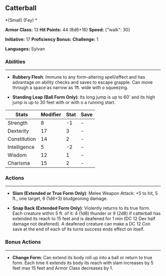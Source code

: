 ## Catterball
*(Small) (Fey) *

**Armor Class:** 13
**Hit Points:** 44 (8d6+16)
**Speed:** {"walk": 30}

**Initiative:** 17
**Proficiency Bonus:**
**Challenge:** 1

**Languages:** Sylvan

### Abilities
 --- 
- **Rubbery Flesh**: Immune to any form-altering spell/effect and has advantage on ability checks and saves to escape grapple. Can move through a space as narrow as 1ft. wide with o squeezing.

- **Standing Leap (Ball Form Only)**: Its long jump is up to 60' and its high jump is up to 30 feet with or with o a running start.



| Stats | Modifier | Stat | Save
| ---- | ---- | ---- | ---- |
| Strength | 8 | -1 | - |
| Dexterity | 17 | 3 | - |
| Constitution | 14 | 2 | - |
| Intelligence | 5 | -2 | - |
| Wisdom | 12 | 1 | - |
| Charisma | 15 | 2 | - |

### Actions
 --- 
- **Slam (Extended or True Form Only)**: Melee Weapon Attack: +5 to hit, 5 ft., one target, 6 (1d6+3) bludgeoning damage.

- **Snap Back (Extended Form Only)**: Violently returns to its true form. Each creature within 5 ft. of it: 4 (1d8) thunder or 9 (2d8) if catterball has extended its reach to 15 feet and is deafened for 1 min (DC 12 Dex half damage not deafened). A deafened creature can make a DC 12 Con save at the end of each of its turns success ends effect on itself.

### Bonus Actions
 --- 
- **Change Form**: Can extend its body roll up into a ball or return to true form. Each time it extends its body its reach with slam increases by 5 feet max 15 feet and Armor Class decreases by 1.

